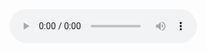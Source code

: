 <audio controls>
  <source src="https://raw.githubusercontent.com/robogast/blasius-speurtocht/master/uitleg.mp3" type="audio/mpeg">
Your browser does not support the audio element.
</audio>
